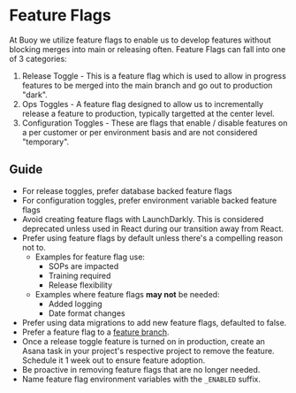 # Feature Flags

At Buoy we utilize feature flags to enable us to develop features without
blocking merges into main or releasing often.  Feature Flags can fall into one
of 3 categories:

1. Release Toggle - This is a feature flag which is used to allow in progress
   features to be merged into the main branch and go out to production "dark".
2. Ops Toggles - A feature flag designed to allow us to incrementally release a
   feature to production, typically targetted at the center level.
3. Configuration Toggles - These are flags that enable / disable features on a
   per customer or per environment basis and are not considered "temporary".

## Guide

- For release toggles, prefer database backed feature flags
- For configuration toggles, prefer environment variable backed feature flags
- Avoid creating feature flags with LaunchDarkly. This is considered deprecated
  unless used in React during our transition away from React.
- Prefer using feature flags by default unless there's a compelling reason not to.
  - Examples for feature flag use:
    - SOPs are impacted
    - Training required
    - Release flexibility
  - Examples where feature flags <b>may not</b> be needed:
    - Added logging
    - Date format changes
- Prefer using data migrations to add new feature flags, defaulted to false.
- Prefer a feature flag to a [feature branch].
- Once a release toggle feature is turned on in production, create an Asana task in your
  project's respective project to remove the feature. Schedule it 1 week out to
  ensure feature adoption.
- Be proactive in removing feature flags that are no longer needed.
- Name feature flag environment variables with the `_ENABLED` suffix.

[feature branch]: https://www.atlassian.com/git/tutorials/comparing-workflows/feature-branch-workflow
